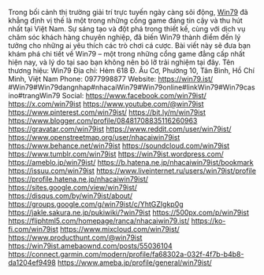 Trong bối cảnh thị trường giải trí trực tuyến ngày càng sôi động, [Win79](https://win79.ist/) đã khẳng định vị thế là một trong những cổng game đáng tin cậy và thu hút nhất tại Việt Nam. Sự sáng tạo và đột phá trong thiết kế, cùng với dịch vụ chăm sóc khách hàng chuyên nghiệp, đã biến Win79 thành điểm đến lý tưởng cho những ai yêu thích các trò chơi cá cược. Bài viết này sẽ đưa bạn khám phá chi tiết về Win79 – một trong những cổng game đẳng cấp nhất hiện nay, và lý do tại sao bạn không nên bỏ lỡ trải nghiệm tại đây.
Tên thương hiệu: Win79
Địa chỉ: Hẻm 618 Đ. Âu Cơ, Phường 10, Tân Bình, Hồ Chí Minh, Việt Nam
Phone: 0977998877
Website: https://win79.ist/
#Win79#Win79dangnhap#nhacaiWin79#Win79online#linkWin79#Win79casino#trangWin79
Social:
https://www.facebook.com/win79ist/
https://x.com/win79ist
https://www.youtube.com/@win79ist
https://www.pinterest.com/win79ist/
https://bit.ly/m/win79ist
https://www.blogger.com/profile/08481708835116260963
https://gravatar.com/win79ist
https://www.reddit.com/user/win79ist/
https://www.openstreetmap.org/user/nhacaiwin79ist
https://www.behance.net/win79ist
https://soundcloud.com/win79ist
https://www.tumblr.com/win79ist
https://win79ist.wordpress.com/
https://ameblo.jp/win79ist/
https://b.hatena.ne.jp/nhacaiwin79ist/bookmark
https://issuu.com/win79ist
https://www.liveinternet.ru/users/win79ist/profile
https://profile.hatena.ne.jp/nhacaiwin79ist/
https://sites.google.com/view/win79ist/
https://disqus.com/by/win79ist/about/
https://groups.google.com/g/win79ist/c/YhtGZIgkp0g
https://jakle.sakura.ne.jp/pukiwiki/?win79ist
https://500px.com/p/win79ist
https://fliphtml5.com/homepage/ranca/nhacaiwin79.ist/
https://ko-fi.com/win79ist
https://www.mixcloud.com/win79ist/
https://www.producthunt.com/@win79ist
https://win79ist.amebaownd.com/posts/55036104
https://connect.garmin.com/modern/profile/fa68302a-032f-4f7b-b4b8-da1204ef9498
https://www.ameba.jp/profile/general/win79ist/